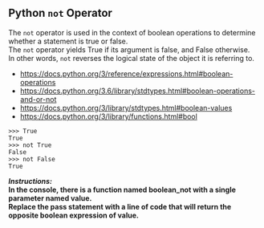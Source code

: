 ## Python `not` Operator  

The `not` operator is used in the context of boolean operations to determine whether a statement is true or false.  
The `not` operator yields True if its argument is false, and False otherwise.  
In other words, `not` reverses the logical state of the object it is referring to.
- https://docs.python.org/3/reference/expressions.html#boolean-operations
- https://docs.python.org/3.6/library/stdtypes.html#boolean-operations-and-or-not
- https://docs.python.org/3/library/stdtypes.html#boolean-values
- https://docs.python.org/3/library/functions.html#bool  
```
>>> True
True
>>> not True
False
>>> not False
True  
```  

**_Instructions:_**  
**In the console, there is a function named boolean_not with a single parameter named value.**  
**Replace the pass statement with a line of code that will return the opposite boolean expression of value.**  
